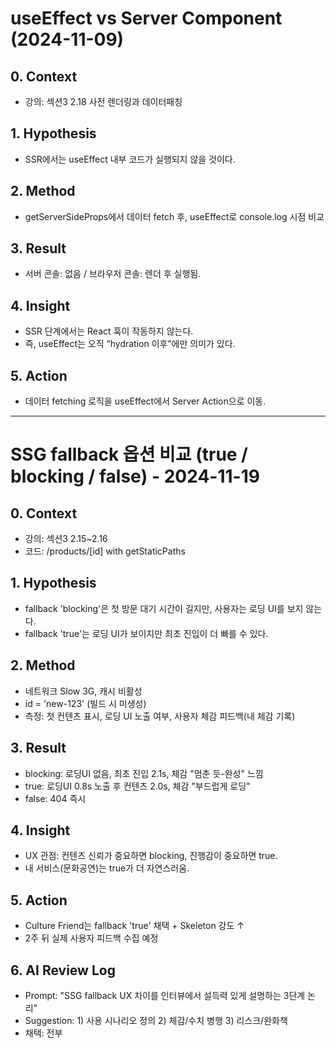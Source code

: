 # useEffect vs Server Component (2024-11-09)
## 0. Context
- 강의: 섹션3 2.18 사전 렌더링과 데이터패칭
## 1. Hypothesis
- SSR에서는 useEffect 내부 코드가 실행되지 않을 것이다.
## 2. Method
- getServerSideProps에서 데이터 fetch 후, useEffect로 console.log 시점 비교
## 3. Result
- 서버 콘솔: 없음 / 브라우저 콘솔: 렌더 후 실행됨.
## 4. Insight
- SSR 단계에서는 React 훅이 작동하지 않는다.
- 즉, useEffect는 오직 “hydration 이후”에만 의미가 있다.
## 5. Action
- 데이터 fetching 로직을 useEffect에서 Server Action으로 이동.

---------
# SSG fallback 옵션 비교 (true / blocking / false) - 2024-11-19
## 0. Context
- 강의: 섹션3 2.15~2.16
- 코드: /products/[id] with getStaticPaths

## 1. Hypothesis
- fallback 'blocking'은 첫 방문 대기 시간이 길지만, 사용자는 로딩 UI를 보지 않는다.
- fallback 'true'는 로딩 UI가 보이지만 최초 진입이 더 빠를 수 있다.

## 2. Method
- 네트워크 Slow 3G, 캐시 비활성
- id = 'new-123' (빌드 시 미생성)
- 측정: 첫 컨텐츠 표시, 로딩 UI 노출 여부, 사용자 체감 피드백(내 체감 기록)

## 3. Result
- blocking: 로딩UI 없음, 최초 진입 2.1s, 체감 "멈춘 듯-완성" 느낌
- true: 로딩UI 0.8s 노출 후 컨텐츠 2.0s, 체감 "부드럽게 로딩"
- false: 404 즉시

## 4. Insight
- UX 관점: 컨텐츠 신뢰가 중요하면 blocking, 진행감이 중요하면 true.
- 내 서비스(문화공연)는 true가 더 자연스러움.

## 5. Action
- Culture Friend는 fallback 'true' 채택 + Skeleton 강도 ↑
- 2주 뒤 실제 사용자 피드백 수집 예정

## 6. AI Review Log
- Prompt: "SSG fallback UX 차이를 인터뷰에서 설득력 있게 설명하는 3단계 논리"
- Suggestion: 1) 사용 시나리오 정의 2) 체감/수치 병행 3) 리스크/완화책
- 채택: 전부
